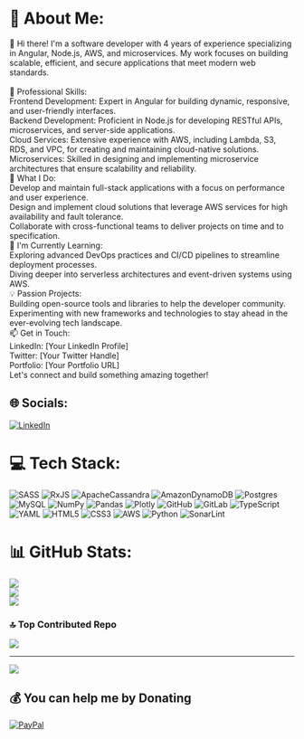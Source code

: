 # 💫 About Me:
👋 Hi there! I'm a software developer with 4 years of experience specializing in Angular, Node.js, AWS, and microservices. My work focuses on building scalable, efficient, and secure applications that meet modern web standards.<br><br>💼 Professional Skills:<br>Frontend Development: Expert in Angular for building dynamic, responsive, and user-friendly interfaces.<br>Backend Development: Proficient in Node.js for developing RESTful APIs, microservices, and server-side applications.<br>Cloud Services: Extensive experience with AWS, including Lambda, S3, RDS, and VPC, for creating and maintaining cloud-native solutions.<br>Microservices: Skilled in designing and implementing microservice architectures that ensure scalability and reliability.<br>🚀 What I Do:<br>Develop and maintain full-stack applications with a focus on performance and user experience.<br>Design and implement cloud solutions that leverage AWS services for high availability and fault tolerance.<br>Collaborate with cross-functional teams to deliver projects on time and to specification.<br>🌱 I'm Currently Learning:<br>Exploring advanced DevOps practices and CI/CD pipelines to streamline deployment processes.<br>Diving deeper into serverless architectures and event-driven systems using AWS.<br>💡 Passion Projects:<br>Building open-source tools and libraries to help the developer community.<br>Experimenting with new frameworks and technologies to stay ahead in the ever-evolving tech landscape.<br>📫 Get in Touch:<br>LinkedIn: [Your LinkedIn Profile]<br>Twitter: [Your Twitter Handle]<br>Portfolio: [Your Portfolio URL]<br>Let's connect and build something amazing together!


## 🌐 Socials:
[![LinkedIn](https://img.shields.io/badge/LinkedIn-%230077B5.svg?logo=linkedin&logoColor=white)](https://linkedin.com/in/https://www.linkedin.com/in/prateek-upadhaya-84a17215b/) 

# 💻 Tech Stack:
![SASS](https://img.shields.io/badge/SASS-hotpink.svg?style=for-the-badge&logo=SASS&logoColor=white) ![RxJS](https://img.shields.io/badge/rxjs-%23B7178C.svg?style=for-the-badge&logo=reactivex&logoColor=white) ![ApacheCassandra](https://img.shields.io/badge/cassandra-%231287B1.svg?style=for-the-badge&logo=apache-cassandra&logoColor=white) ![AmazonDynamoDB](https://img.shields.io/badge/Amazon%20DynamoDB-4053D6?style=for-the-badge&logo=Amazon%20DynamoDB&logoColor=white) ![Postgres](https://img.shields.io/badge/postgres-%23316192.svg?style=for-the-badge&logo=postgresql&logoColor=white) ![MySQL](https://img.shields.io/badge/mysql-4479A1.svg?style=for-the-badge&logo=mysql&logoColor=white) ![NumPy](https://img.shields.io/badge/numpy-%23013243.svg?style=for-the-badge&logo=numpy&logoColor=white) ![Pandas](https://img.shields.io/badge/pandas-%23150458.svg?style=for-the-badge&logo=pandas&logoColor=white) ![Plotly](https://img.shields.io/badge/Plotly-%233F4F75.svg?style=for-the-badge&logo=plotly&logoColor=white) ![GitHub](https://img.shields.io/badge/github-%23121011.svg?style=for-the-badge&logo=github&logoColor=white) ![GitLab](https://img.shields.io/badge/gitlab-%23181717.svg?style=for-the-badge&logo=gitlab&logoColor=white) ![TypeScript](https://img.shields.io/badge/typescript-%23007ACC.svg?style=for-the-badge&logo=typescript&logoColor=white) ![YAML](https://img.shields.io/badge/yaml-%23ffffff.svg?style=for-the-badge&logo=yaml&logoColor=151515) ![HTML5](https://img.shields.io/badge/html5-%23E34F26.svg?style=for-the-badge&logo=html5&logoColor=white) ![CSS3](https://img.shields.io/badge/css3-%231572B6.svg?style=for-the-badge&logo=css3&logoColor=white) ![AWS](https://img.shields.io/badge/AWS-%23FF9900.svg?style=for-the-badge&logo=amazon-aws&logoColor=white) ![Python](https://img.shields.io/badge/python-3670A0?style=for-the-badge&logo=python&logoColor=ffdd54) ![SonarLint](https://img.shields.io/badge/SonarLint-CB2029?style=for-the-badge&logo=SONARLINT&logoColor=white)
# 📊 GitHub Stats:
![](https://github-readme-stats.vercel.app/api?username=Prateekupadhaya&theme=radical&hide_border=false&include_all_commits=true&count_private=true)<br/>
![](https://github-readme-streak-stats.herokuapp.com/?user=Prateekupadhaya&theme=radical&hide_border=false)<br/>
![](https://github-readme-stats.vercel.app/api/top-langs/?username=Prateekupadhaya&theme=radical&hide_border=false&include_all_commits=true&count_private=true&layout=compact)

### 🔝 Top Contributed Repo
![](https://github-contributor-stats.vercel.app/api?username=Prateekupadhaya&limit=5&theme=dark&combine_all_yearly_contributions=true)

---
[![](https://visitcount.itsvg.in/api?id=Prateekupadhaya&icon=0&color=0)](https://visitcount.itsvg.in)

  ## 💰 You can help me by Donating
  [![PayPal](https://img.shields.io/badge/PayPal-00457C?style=for-the-badge&logo=paypal&logoColor=white)](https://paypal.me/prtaeeku7) 

  
<!-- Proudly created with GPRM ( https://gprm.itsvg.in ) -->
